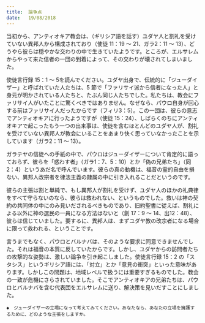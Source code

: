 ```yaml
---
title:  論争点
date:   19/08/2018
---
```


当初から、アンティオキア教会は、（ギリシア語を話す）ユダヤ人と割礼を受けていない異邦人から構成されており（使徒 11：19 ～ 21、ガラ2：11 ～ 13）、どうやら彼らは穏やかな交わりの中で生きていたようです。ところが、エルサレムからやって来た信者の一団の到着によって、その交わりが壊されてしまいました。

使徒言行録 15：1 ～ 5を読んでください。ユダヤ出身で、伝統的に「ジューダイザー」と呼ばれていた人たちは、5 節で「ファリサイ派から信者になった人」と身元が明かされている人たちと、たぶん同じ人たちでした。私たちは、教会にファリサイ人がいたことに驚くべきではありません。なぜなら、パウロ自身が回心する前はファリサイ人だったからです（フィリ3：5）。この一団は、彼らの意志でアンティオキアに行ったようですが（使徒 15：24）、しばらくのちにアンティオキアで起こったもう一つの出来事は、使徒を含むほとんどのユダヤ人が、割礼を受けていない異邦人が教会にいることをあまり快く思っていなかったことを示しています（ガラ2：11 ～ 13）。

ガラテヤの信徒への手紙の中で、パウロはジューダイザーについて肯定的に語っておらず、彼らを「惑わす者」（ガラ1：7、5：10）とか「偽の兄弟たち」（同2：4）というあだ名で呼んでいます。彼らの真の動機は、福音の霊的自由を損ない、異邦人改宗者を律法主義の隷属の中に引き入れることだというのです。

彼らの主張は割と単純で、もし異邦人が割礼を受けず、ユダヤ人のほかの礼典律をすべて守らないのなら、彼らは救われない、というものでした。救いは神の契約の共同体の中にのみ見いだされるべきものであり、旧約聖書に従えば、割礼による以外に神の選民の一員になる方法はないと（創 17：9 ～ 14、出12：48）、彼らは信じていました。要するに、異邦人は、まずユダヤ教の改宗者になる場合に限って救われる、ということです。

言うまでもなく、パウロとバルナバは、そのような要求に同意できませんでした。それは福音の本質に反していたからです。しかし、ユダヤからの訪問者たちの攻撃的な姿勢は、激しい論争を引き起こしました。使徒言行録 15：2 の「スタシス」というギリシア語には、「対立」とか「意見の衝突」といった意味があります。しかしこの問題は、地域レベルで扱うには重要すぎるものでした。教会の一致が危機にさらされていました。そこでアンティオキアの兄弟たちは、パウロとバルナバを含む代表団をエルサレムに送り、解決策を見いだすことにしました。

`◆　ジューダイザーの立場になって考えてみてください。あなたなら、あなたの立場を擁護するために、どのような主張をしますか。`